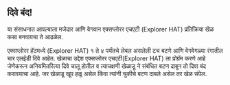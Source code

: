## दिवे बंद!

या संसाधनात आपल्याला मजेदार आणि वेगवान एक्सप्लोरर एचएटी (Explorer HAT) प्रतिक्रिया खेळ कसा बनवायचा ते आढळेल.

एक्सप्लोरर हॅटमध्ये (Explorer HAT) १ ते ४ पर्यंतचे लेबल असलेली टच बटणे आणि वेगवेगळ्या रंगातील चार एलईडी दिवे आहेत. खेळाचा उद्देश एक्सप्लोरर एचएटी(Explorer HAT) ला प्रोग्रॅम करणे आहे जेणेकरून अनियमितरित्या दिवे चालू होतील व त्याचक्षणी खेळाडू ने संबंधित बटण दाबून तो दिवा बंद करावयाचा आहे. जर खेळाडू खूप हळू असेल किंवा त्यांनी चुकीचे बटण दाबले असेल तर खेळ संपेल.